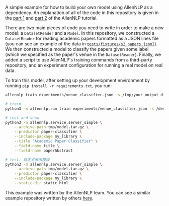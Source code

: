 A simple example for how to build your own model using AllenNLP as a dependency.  An explanation
of all of the code in this repository is given in the [part 1](https://github.com/allenai/allennlp/blob/master/tutorials/getting_started/predicting_paper_venues/predicting_paper_venues_pt1.md) and [part 2](https://github.com/allenai/allennlp/blob/master/tutorials/getting_started/predicting_paper_venues/predicting_paper_venues_pt2.md) of the AllenNLP
tutorial.

There are two main pieces of code you need to write in order to make a new model: a
`DatasetReader` and a `Model`.  In this repository, we constructed a `DatasetReader` for reading
academic papers formatted as a JSON lines file (you can see an example of the data in
[`tests/fixtures/s2_papers.jsonl`](tests/text_classifier/fixtures/s2_papers.jsonl)).  We then constructed a model
to classify the papers given some label (which we specified as the paper's venue in the
`DatasetReader`).  Finally, we added a script to use AllenNLP's training commands from a
third-party repository, and an experiment configuration for running a real model on real data.

To train this model, after setting up your development environment by running
`pip install -r requirements.txt`, you run:

```bash
allennlp train experiments/venue_classifier.json -s /tmp/your_output_dir_here --include-package my_library

# train
python3 -m allennlp.run train experiments/venue_classifier.json -s /demo/output --include-package my_library

# test and show
python3 -m allennlp.service.server_simple \
    --archive-path tmp/model.tar.gz \
    --predictor paper-classifier \
    --include-package my_library \
    --title "Academic Paper Classifier" \
    --field-name title \
    --field-name paperAbstract

# test: 自定义展示模板
python3 -m allennlp.service.server_simple \
    --archive-path tmp/model.tar.gz \
    --predictor paper-classifier \
    --include-package my_library \
    --static-dir static_html

```

This example was written by the AllenNLP team.  You can see a similar example repository written
by others [here](https://github.com/recognai/get_started_with_deep_learning_for_text_with_allennlp).
